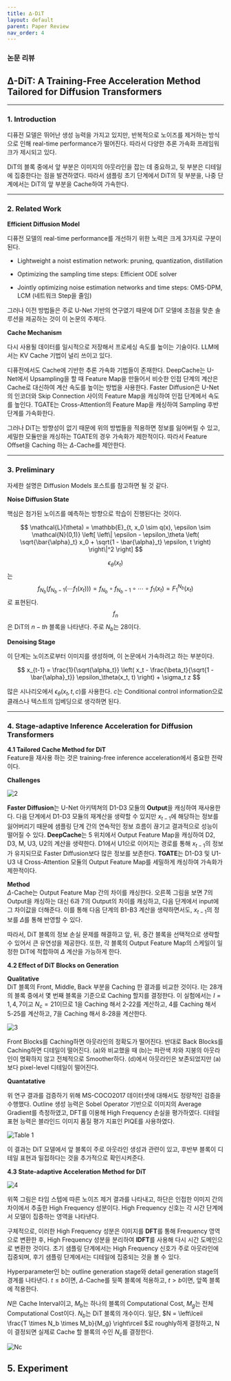 ```yaml
---
title: ∆-DiT
layout: default
parent: Paper Review
nav_order: 4
---
```


### 논문 리뷰  

## **∆-DiT: A Training-Free Acceleration Method Tailored for Diffusion Transformers**  

---

### **1. Introduction**  

디퓨전 모델은 뛰어난 생성 능력을 가지고 있지만, 반복적으로 노이즈를 제거하는 방식으로 인해 real-time performance가 떨어진다. 따라서 다양한 추론 가속화 프레임워크가 제시되고 있다.  

DiT의 블록 중에서 앞 부분은 이미지의 아웃라인을 잡는 데 중요하고, 뒷 부분은 디테일에 집중한다는 점을 발견하였다. 따라서 샘플링 초기 단계에서 DiT의 뒷 부분을, 나중 단계에서는 DiT의 앞 부분을 Cache하여 가속한다.  

---

### **2. Related Work**  

**Efficient Diffusion Model**  

디퓨전 모델의 real-time performance를 개선하기 위한 노력은 크게 3가지로 구분이 된다.  

- Lightweight a noist estimation network: pruning, quantization, distillation  

- Optimizing the sampling time steps: Efficient ODE solver  

- Jointly optimizing noise estimation networks and time steps: OMS-DPM, LCM (네트워크 Step을 줄임)  

그러나 이전 방법들은 주로 U-Net 기반의 연구였기 때문에 DiT 모델에 초점을 맞춘 솔루션을 제공하는 것이 이 논문의 주제다.  


**Cache Mechanism**  

다시 사용될 데이터를 일시적으로 저장해서 프로세싱 속도를 높이는 기술이다. LLM에서는 KV Cache 기법이 널리 쓰이고 있다.  

디퓨전에서도 Cache에 기반한 추론 가속화 기법들이 존재한다. DeepCache는 U-Net에서 Upsampling을 할 때 Feature Map을 만들어서 비슷한 인접 단계의 계산은 Cache로 대신하여 계산 속도를 높이는 방법을 사용한다. Faster Diffusion은 U-Net의 인코더와 Skip Connection 사이의 Feature Map을 캐싱하여 인접 단계에서 속도를 높인다. TGATE는 Cross-Attention의 Feature Map을 캐싱하여 Sampling 후반 단계를 가속화한다.  

그러나 DiT는 방향성이 없기 때문에 위의 방법들을 적용하면 정보를 잃어버릴 수 있고, 세밀한 모듈만을 캐싱하는 TGATE의 경우 가속화가 제한적이다. 따라서 Feature Offset을 Caching 하는 $\Delta$-Cache를 제안한다.  

---

### **3. Preliminary**  

자세한 설명은 Diffusion Models 포스트를 참고하면 될 것 같다.  


**Noise Diffusion State**  

핵심은 첨가된 노이즈를 예측하는 방향으로 학습이 진행된다는 것이다.  

$$
\mathcal{L}(\theta) = \mathbb{E}_{t, x_0 \sim q(x), \epsilon \sim \mathcal{N}(0,1)} 
\left[ \left\| \epsilon - \epsilon_\theta \left( \sqrt{\bar{\alpha}_t} x_0 + \sqrt{1 - \bar{\alpha}_t} \epsilon, t \right) \right\|^2 \right]
$$

$$\epsilon_\theta(x_t)$$는 $$f_{N_b} \left( f_{N_b-1} \left( \cdots f_1(x_t) \right) \right) = f_{N_b} \circ f_{N_b-1} \circ \cdots \circ f_1(x_t) = F_1^{N_b}(x_t)$$로 표현된다. $$f_n$$은 DiT의 $n-th$ 블록을 나타낸다. 주로 $N_b$는 28이다. 


**Denoising Stage**  

이 단계는 노이즈로부터 이미지를 생성하며, 이 논문에서 가속하려고 하는 부분이다.  

$$
x_{t-1} = \frac{1}{\sqrt{\alpha_t}} \left( x_t - \frac{\beta_t}{\sqrt{1 - \bar{\alpha}_t}} \epsilon_\theta(x_t, t) \right) + \sigma_t z
$$

많은 시나리오에서 $\epsilon_\theta(x_t, t, c)$를 사용한다. $c$는 Conditional control information으로 클래스나 텍스트의 임베딩으로 생각하면 된다.  

---

### **4. Stage-adaptive Inference Acceleration for Diffusion Transformers**  

**4.1 Tailored Cache Method for DiT**  
Feature을 재사용 하는 것은 training-free inference acceleration에서 중요한 전략이다.  

**Challenges**  

![2](../images/Delta-DiT/2.png)

**Faster Diffusion**는 U-Net 아키텍쳐의 D1-D3 모듈의 **Output**을 캐싱하여 재사용한다. 다음 단계에서 D1-D3 모듈의 재계산을 생략할 수 있지만 $x_{t-1}$에 해당하는 정보를 잃어버리기 때문에 샘플링 단계 간의 연속적인 정보 흐름이 끊기고 결과적으로 성능이 떨어질 수 있다.
**DeepCache**는 5 위치에서 Output Feature Map을 캐싱하여 D2, D3, M, U3, U2의 계산을 생략한다. D1에서 U1으로 이어지는 경로를 통해 $x_{t-1}$의 정보가 유지되므로 Faster Diffusion보다 많은 정보를 보존한다.
**TGATE**는 D1-D3 및 U1-U3 내 Cross-Attention 모듈의 Output Feature Map를 세밀하게 캐싱하여 가속화가 제한적이다.  
  

**Method**  
$\Delta$-Cache는 Output Feature Map 간의 차이를 캐싱한다. 오른쪽 그림을 보면 7의 Output을 캐싱하는 대신 6과 7의 Output의 차이를 캐싱하고, 다음 단계에서 input에 그 차이값을 더해준다. 이를 통해 다음 단계의 B1-B3 계산을 생략하면서도, $x_{t-1}$의 정보를 $\Delta$를 통해 반영할 수 있다.  

따라서, DiT 블록의 정보 손실 문제를 해결하고 앞, 뒤, 중간 블록을 선택적으로 생략할 수 있어서 큰 유연성을 제공한다. 또한, 각 블록의 Output Feature Map의 스케일이 일정한 DiT에 적합하여 $\Delta$ 계산을 가능하게 한다.  


**4.2 Effect of DiT Blocks on Generation**  

**Qualitative**  
DiT 블록의 Front, Middle, Back 부분을 Caching 한 결과를 비교한 것이다. I는 28개의 블록 중에서 몇 번째 블록을 기준으로 Caching 할지를 결정한다. 이 실험에서는 $I = 1, 4, 7$이고 $N_c = 21$이므로 1을 Caching 해서 2-22를 계산하고, 4를 Caching 해서 5-25를 계산하고, 7을 Caching 해서 8-28을 계산한다.   

![3](../images/Delta-DiT/3.png)

Front Blocks를 Caching하면 아웃라인의 정확도가 떨어진다. 반대로 Back Blocks를 Caching하면 디테일이 떨어진다. (a)와 비교했을 때 (b)는 파란색 차와 지붕의 아웃라인이 명확하지 않고 전체적으로 Smoother하다. (d)에서 아웃라인은 보존되었지만 (a)보다 pixel-level 디테일이 떨어진다.

**Quantatative**  

위 연구 결과를 검증하기 위해 MS-COCO2017 데이터셋에 대해서도 정량적인 검증을 수행했다. Outline 생성 능력은 Sobel Operator 기반으로 이미지의 Average Gradient를 측정하였고, DFT를 이용해 High Frequency 손실을 평가하였다. 디테일 표현 능력은 블라인드 이미지 품질 평가 지표인 PIQE를 사용하였다.

![Table 1](../images/Delta-DiT/table1.png)

이 결과는 DiT 모델에서 앞 블록이 주로 아웃라인 생성과 관련이 있고, 후반부 블록이 디테일 표현과 밀접하다는 것을 추가적으로 확인시켜준다.  
  

**4.3 State-adaptive Acceleration Method for DiT**  

![4](../images/Delta-DiT/4.png)

위쪽 그림은 타임 스텝에 따른 노이즈 제거 결과를 나타내고, 하단은 인접한 이미지 간의 차이에서 추출한 High Frequency 성분이다. High Frequency 신호는 각 시간 단계에서 모델이 집중하는 영역을 나타낸다.  

구체적으로, 이러한 High Frequency 성분은 이미지를 **DFT**를 통해 Frequency 영역으로 변환한 후, High Frequency 성분을 분리하여 **IDFT**를 사용해 다시 시간 도메인으로 변환한 것이다. 초기 샘플링 단계에서는 High Frequency 신호가 주로 아웃라인에 집중되며, 후기 샘플링 단계에서는 디테일에 집중되는 것을 볼 수 있다. 

Hyperparameter인 b는 outline generation stage와 detail generation stage의 경계를 나타낸다. $t \leq b$이면, $\Delta$-Cache를 뒷쪽 블록에 적용하고, $t > b$이면, 앞쪽 블록에 적용한다.  



$N$은 Cache Interval이고, $M_b$는 하나의 블록의 Computational Cost, $M_g$는 전체 Computational Cost이다. $N_b$는 DiT 블록의 개수이다. 일단, $N = \left\lceil \frac{T \times N_b \times M_b}{M_g} \right\rceil
$로 roughly하게 결정하고, N이 결정되면 실제로 Cache 할 블록의 수인 $N_c$를 결정한다.

![Nc](../images/Delta-DiT/Nc.png)

## **5. Experiment**  




